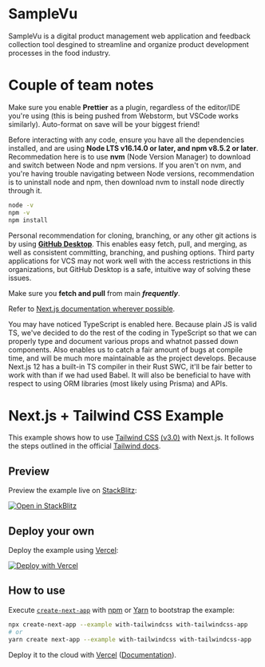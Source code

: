 # SampleVu

SampleVu is a digital product management web application and feedback collection tool desgined to streamline and organize product development processes in the food industry. 

# Couple of team notes

Make sure you enable **Prettier** as a plugin, regardless of the editor/IDE you're using (this is being pushed from Webstorm, but VSCode works similarly). Auto-format on save will be your biggest friend!

Before interacting with any code, ensure you have all the dependencies installed, and are using **Node LTS v16.14.0 or later, and npm v8.5.2 or later**. Recommedation here is to use **nvm** (Node Version Manager) to download and switch between Node and npm versions. If you aren't on nvm, and you're having trouble navigating between Node versions, recommendation is to uninstall node and npm, then download nvm to install node directly through it.
```bash
node -v
npm -v
npm install
```

Personal recommendation for cloning, branching, or any other git actions is by using **[GitHub Desktop](https://desktop.github.com/)**. This enables easy fetch, pull, and merging, as well as consistent committing, branching, and pushing options. Third party applications for VCS may not work well with the access restrictions in this organizations, but GitHub Desktop is a safe, intuitive way of solving these issues.

Make sure you **fetch and pull** from main ***frequently***.

Refer to [Next.js documentation wherever possible](https://nextjs.org/docs/testing#jest-and-react-testing-library).

You may have noticed TypeScript is enabled here. Because plain JS is valid TS, we've decided to do the rest of the coding in TypeScript so that we can properly type and document various props and whatnot passed down components. Also enables us to catch a fair amount of bugs at compile time, and will be much more maintainable as the project develops. Because Next.js 12 has a built-in TS compiler in their Rust SWC, it'll be fair better to work with than if we had used Babel. It will also be beneficial to have with respect to using ORM libraries (most likely using Prisma) and APIs. 








# Next.js + Tailwind CSS Example

This example shows how to use [Tailwind CSS](https://tailwindcss.com/) [(v3.0)](https://tailwindcss.com/blog/tailwindcss-v3) with Next.js. It follows the steps outlined in the official [Tailwind docs](https://tailwindcss.com/docs/guides/nextjs).

## Preview

Preview the example live on [StackBlitz](http://stackblitz.com/):

[![Open in StackBlitz](https://developer.stackblitz.com/img/open_in_stackblitz.svg)](https://stackblitz.com/github/vercel/next.js/tree/canary/examples/with-tailwindcss)

## Deploy your own

Deploy the example using [Vercel](https://vercel.com?utm_source=github&utm_medium=readme&utm_campaign=next-example):

[![Deploy with Vercel](https://vercel.com/button)](https://vercel.com/new/git/external?repository-url=https://github.com/vercel/next.js/tree/canary/examples/with-tailwindcss&project-name=with-tailwindcss&repository-name=with-tailwindcss)

## How to use

Execute [`create-next-app`](https://github.com/vercel/next.js/tree/canary/packages/create-next-app) with [npm](https://docs.npmjs.com/cli/init) or [Yarn](https://yarnpkg.com/lang/en/docs/cli/create/) to bootstrap the example:

```bash
npx create-next-app --example with-tailwindcss with-tailwindcss-app
# or
yarn create next-app --example with-tailwindcss with-tailwindcss-app
```

Deploy it to the cloud with [Vercel](https://vercel.com/new?utm_source=github&utm_medium=readme&utm_campaign=next-example) ([Documentation](https://nextjs.org/docs/deployment)).
